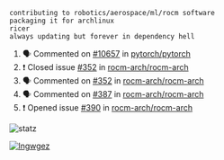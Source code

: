 ```
contributing to robotics/aerospace/ml/rocm software
packaging it for archlinux
ricer
always updating but forever in dependency hell
```

<!--START_SECTION:activity-->
1. 🗣 Commented on [#10657](https://github.com//pytorch/pytorch/issues/10657) in [pytorch/pytorch](https://github.com//pytorch/pytorch)
2. ❗️ Closed issue [#352](https://github.com//rocm-arch/rocm-arch/issues/352) in [rocm-arch/rocm-arch](https://github.com//rocm-arch/rocm-arch)
3. 🗣 Commented on [#352](https://github.com//rocm-arch/rocm-arch/issues/352) in [rocm-arch/rocm-arch](https://github.com//rocm-arch/rocm-arch)
4. 🗣 Commented on [#387](https://github.com//rocm-arch/rocm-arch/issues/387) in [rocm-arch/rocm-arch](https://github.com//rocm-arch/rocm-arch)
5. ❗️ Opened issue [#390](https://github.com//rocm-arch/rocm-arch/issues/390) in [rocm-arch/rocm-arch](https://github.com//rocm-arch/rocm-arch)
<!--END_SECTION:activity-->


![statz](https://github-readme-stats.vercel.app/api?username=acxz&include_all_commits=true&show_icons=true)

[![lngwgez](https://github-readme-stats.vercel.app/api/top-langs/?username=acxz&layout=compact)](https://github.com/acxz/github-readme-stats)


<!--
**acxz/acxz** is a ✨ _special_ ✨ repository because its `README.md` (this file) appears on your GitHub profile.

Here are some ideas to get you started:

- 🔭 I’m currently working on ...
- 🌱 I’m currently learning ...
- 👯 I’m looking to collaborate on ...
- 🤔 I’m looking for help with ...
- 💬 Ask me about ...
- 📫 How to reach me: ...
- 😄 Pronouns: ...
- ⚡ Fun fact: ...
-->
